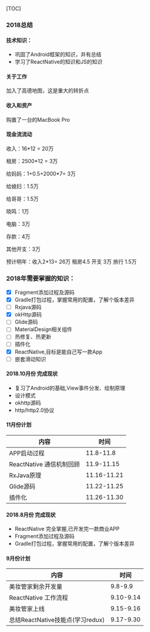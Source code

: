 [TOC]

### 2018总结

#### 技术知识：

- 巩固了Android框架的知识，并有总结
- 学习了ReactNative的知识和JS的知识

#### 关于工作

加入了高德地图，这是重大的转折点

#### 收入和资产

购置了一台的MacBook Pro 

#### 现金流流动

收入：16*12 = 20万

租房：2500*12 = 3万

给妈妈：1+0.5+2000*7= 3万

给媳妇：1.5万

给哥哥：1.5万

晓鸣：1万

电脑：3万

存款：4万

其他开支：3万 

预计明年：收入2*13= 26万 租房4.5 开支 3万 旅行 1.5万 



### 2018年需要掌握的知识：

- [x] Fragment添加过程及源码
- [x] Gradle打包过程，掌握常用的配置，了解个版本差异
- [ ] Rxjava源码
- [x] okHttp源码
- [ ] Glide源码
- [ ] MaterialDesign相关组件
- [ ] 热修复、热更新
- [ ] 插件化
- [x] ReactNative,目标是能自己写一款App
- [ ] 嵌套滑动知识

#### 2018.10月份 完成现状

- 复习了Android的基础,View事件分发、绘制原理
- 设计模式
- okhttp源码
- http/http2.0协议

#### 11月份计划

| 内容                     | 时间        |
| ------------------------ | ----------- |
| APP启动过程              | 11.8-11.8   |
| ReactNative 通信机制回顾 | 11.9-11.15  |
| RxJava原理               | 11.16-11.21 |
| Glide源码                | 11.22-11.25 |
| 插件化                   | 11.26-11.30 |

#### 2018.8月份 完成现状

- ReactNative 完全掌握,已开发完一款商业APP
- Fragment添加过程及源码
- Gradle打包过程，掌握常用的配置，了解个版本差异

#### 9月份计划  

| 内容                             | 时间      |
| -------------------------------- | --------- |
| 美妆管家剩余开发量               | 9.8-9.9   |
| ReactNative 工作流程             | 9.10-9.14 |
| 美妆管家上线                     | 9.15-9.16 |
| 总结ReactNative技能点(学习redux) | 9.17-9.30 |